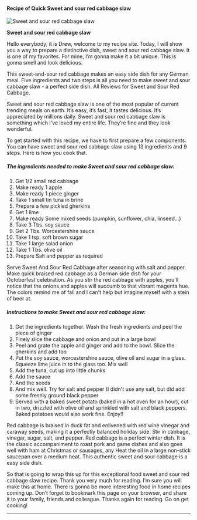             

#### Recipe of Quick Sweet and sour red cabbage slaw

![Sweet and sour red cabbage slaw](https://img-global.cpcdn.com/recipes/8b3ad055376f9fe7/751x532cq70/sweet-and-sour-red-cabbage-slaw-recipe-main-photo.jpg)

**Sweet and sour red cabbage slaw**

Hello everybody, it is Drew, welcome to my recipe site. Today, I will show you a way to prepare a distinctive dish, sweet and sour red cabbage slaw. It is one of my favorites. For mine, I’m gonna make it a bit unique. This is gonna smell and look delicious.

This sweet-and-sour red cabbage makes an easy side dish for any German meal. Five ingredients and two steps is all you need to make sweet and sour cabbage slaw - a perfect side dish. All Reviews for Sweet and Sour Red Cabbage.

Sweet and sour red cabbage slaw is one of the most popular of current trending meals on earth. It’s easy, it’s fast, it tastes delicious. It’s appreciated by millions daily. Sweet and sour red cabbage slaw is something which I’ve loved my entire life. They’re fine and they look wonderful.

To get started with this recipe, we have to first prepare a few components. You can have sweet and sour red cabbage slaw using 13 ingredients and 9 steps. Here is how you cook that.

##### The ingredients needed to make Sweet and sour red cabbage slaw:

1.  Get 1/2 small red cabbage
2.  Make ready 1 apple
3.  Make ready 1 piece ginger
4.  Take 1 small tin tuna in brine
5.  Prepare a few pickled gherkins
6.  Get 1 lime
7.  Make ready Some mixed seeds (pumpkin, sunflower, chia, linseed…)
8.  Take 3 Tbs. soy sauce
9.  Get 2 Tbs. Worcestershire sauce
10.  Take 1 tsp. soft brown sugar
11.  Take 1 large salad onion
12.  Take 1 Tbs. olive oil
13.  Prepare Salt and pepper as required

Serve Sweet And Sour Red Cabbage after seasoning with salt and pepper. Make quick braised red cabbage as a German side dish for your Octoberfest celebration. As you stir the red cabbage with apples, you'll notice that the onions and apples will succumb to that vibrant magenta hue. The colors remind me of fall and I can't help but imagine myself with a stein of beer at.

##### Instructions to make Sweet and sour red cabbage slaw:

1.  Get the ingredients together. Wash the fresh ingredients and peel the piece of ginger
2.  Finely slice the cabbage and onion and put in a large bowl
3.  Peel and grate the apple and ginger and add to the bowl. Slice the gherkins and add too
4.  Put the soy sauce, worcestershire sauce, olive oil and sugar in a glass. Squeeze lime juice in to the glass too. Mix well
5.  Add the tuna, cut up into little chunks
6.  Add the sauce
7.  And the seeds
8.  And mix well. Try for salt and pepper (I didn't use any salt, but did add some freshly ground black pepper
9.  Served with a baked sweet potato (baked in a hot oven for an hour), cut in two, drizzled with olive oil and sprinkled with salt and black peppers. Baked potatoes would also work fine. Enjoy!!

Red cabbage is braised in duck fat and enlivened with red wine vinegar and caraway seeds, making it a perfectly balanced holiday side. Stir in cabbage, vinegar, sugar, salt, and pepper. Red cabbage is a perfect winter dish. It is the classic accompaniment to roast pork and game dishes and also goes well with ham at Christmas or sausages, any Heat the oil in a large non-stick saucepan over a medium heat. This authentic sweet and sour cabbage is a easy side dish.

So that is going to wrap this up for this exceptional food sweet and sour red cabbage slaw recipe. Thank you very much for reading. I’m sure you will make this at home. There is gonna be more interesting food in home recipes coming up. Don’t forget to bookmark this page on your browser, and share it to your family, friends and colleague. Thanks again for reading. Go on get cooking!

* * *